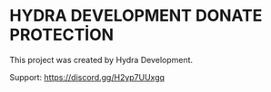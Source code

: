 # HYDRA DEVELOPMENT DONATE PROTECTİON

This project was created by Hydra Development.

Support: https://discord.gg/H2yp7UUxgq
